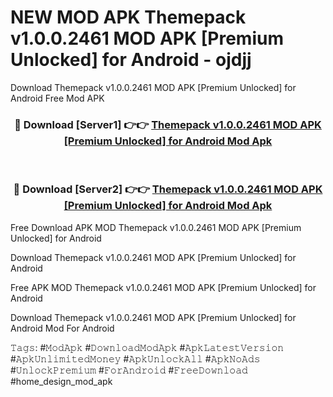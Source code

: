 # NEW MOD APK Themepack v1.0.0.2461 MOD APK [Premium Unlocked] for Android - ojdjj
Download Themepack v1.0.0.2461 MOD APK [Premium Unlocked] for Android Free Mod APK

<div align="center">
<h3>🔴 Download [Server1] 👉👉 <a href="https://apk-comot.site?title=Themepack_v1.0.0.2461_MOD_APK_[Premium_Unlocked]_for_Android">Themepack v1.0.0.2461 MOD APK [Premium Unlocked] for Android Mod Apk</a></h3><br>

<h3>🔴 Download [Server2] 👉👉 <a href="https://apk-comot.site?title=Themepack_v1.0.0.2461_MOD_APK_[Premium_Unlocked]_for_Android">Themepack v1.0.0.2461 MOD APK [Premium Unlocked] for Android Mod Apk</a></h3>
</div>


Free Download APK MOD Themepack v1.0.0.2461 MOD APK [Premium Unlocked] for Android

Download Themepack v1.0.0.2461 MOD APK [Premium Unlocked] for Android 

Free APK MOD Themepack v1.0.0.2461 MOD APK [Premium Unlocked] for Android 

Download Themepack v1.0.0.2461 MOD APK [Premium Unlocked] for Android Mod For Android

𝚃𝚊𝚐𝚜: #𝙼𝚘𝚍𝙰𝚙𝚔 #𝙳𝚘𝚠𝚗𝚕𝚘𝚊𝚍𝙼𝚘𝚍𝙰𝚙𝚔 #𝙰𝚙𝚔𝙻𝚊𝚝𝚎𝚜𝚝𝚅𝚎𝚛𝚜𝚒𝚘𝚗 #𝙰𝚙𝚔𝚄𝚗𝚕𝚒𝚖𝚒𝚝𝚎𝚍𝙼𝚘𝚗𝚎𝚢 #𝙰𝚙𝚔𝚄𝚗𝚕𝚘𝚌𝚔𝙰𝚕𝚕 #𝙰𝚙𝚔𝙽𝚘𝙰𝚍𝚜 #𝚄𝚗𝚕𝚘𝚌𝚔𝙿𝚛𝚎𝚖𝚒𝚞𝚖 #𝙵𝚘𝚛𝙰𝚗𝚍𝚛𝚘𝚒𝚍 #𝙵𝚛𝚎𝚎𝙳𝚘𝚠𝚗𝚕𝚘𝚊𝚍 #home_design_mod_apk